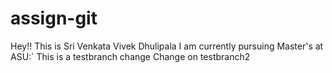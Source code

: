 # assign-git
Hey!! This is Sri Venkata Vivek Dhulipala
I am currently pursuing Master's at ASU:`
This is a testbranch change
Change on testbranch2
